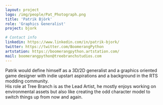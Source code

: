 ```yaml
---
layout: project
logo: /img/people/Pat_Photograph.png
title: 'Patrik Björk'
role: 'Graphics Generalist'
project: bjork

# Contact info
linkedin: https://www.linkedin.com/in/patrik-bjork/
twitter: https://twitter.com/BoomerangPython
artstation: https://boomerangpython.artstation.com/
mail: boomerangpython@treebranchstudios.com
---
```

Patrik would define himself as a 3D/2D generalist and a graphics
oriented game designer with indie upstart aspirations and
a background in the RTS modding community.
<br>
His role at Tree Branch is as the Lead Artist, he mostly enjoys 
working on environmental assets but also like creating the odd 
character model to switch things up from now and again.
<br>
